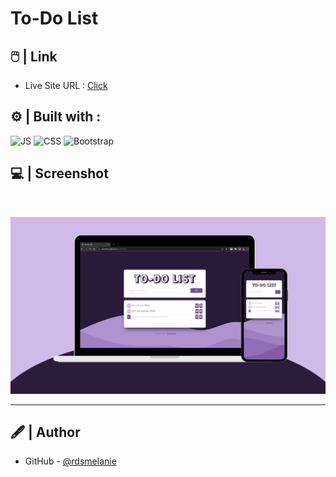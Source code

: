 # To-Do List


## 🖱️ | Link

- Live Site URL : [Click](https://rdsmelanie.github.io/to-do-list)

## ⚙️ | Built with :

![JS](https://img.shields.io/badge/JavaScript-F7DF1E?style=for-the-badge&logo=javascript&logoColor=black)
![CSS](https://img.shields.io/badge/CSS3-1572B6?style=for-the-badge&logo=css3&logoColor=white)
![Bootstrap](https://img.shields.io/badge/Bootstrap-563d7c?style=for-the-badge&logo=bootstrap&logoColor=white)


## 💻 | Screenshot

<br>

![IMG](/assets/images/illustration.svg)

---

## 🖋️ | Author

- GitHub - [@rdsmelanie](https://github.com/rdsmelanie)

